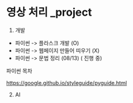 # 영상 처리 _project



1. 개발
  * 파이썬 -> 플라스크 개발 (O)
  * 파이썬 -> 웹페이지 만들어 띠우기 (X)
  * 파이썬 -> 문법 정리 (08/13) ( 진행 중)



파이썬 목차


  https://google.github.io/styleguide/pyguide.html
  
  
  

  
  
2. AI
